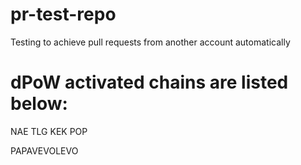 # pr-test-repo
Testing to achieve pull requests from another account automatically

# dPoW activated chains are listed below:

NAE
TLG
KEK
POP

PAPAVEVOLEVO